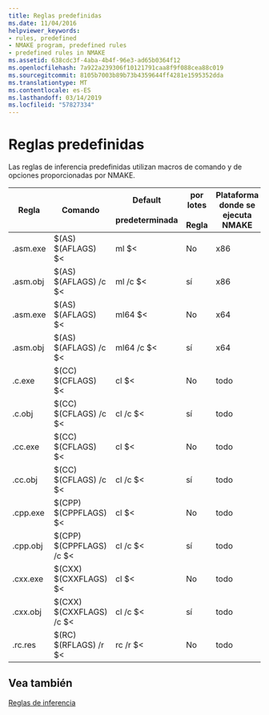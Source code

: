 ```yaml
---
title: Reglas predefinidas
ms.date: 11/04/2016
helpviewer_keywords:
- rules, predefined
- NMAKE program, predefined rules
- predefined rules in NMAKE
ms.assetid: 638cdc3f-4aba-4b4f-96e3-ad65b0364f12
ms.openlocfilehash: 7a922a239306f10121791caa8f9f088cea88c019
ms.sourcegitcommit: 8105b7003b89b73b4359644ff4281e1595352dda
ms.translationtype: MT
ms.contentlocale: es-ES
ms.lasthandoff: 03/14/2019
ms.locfileid: "57827334"
---
```

# <a name="predefined-rules"></a>Reglas predefinidas

Las reglas de inferencia predefinidas utilizan macros de comando y de opciones proporcionadas por NMAKE.

|Regla|Comando|Default<br /><br /> predeterminada|por lotes<br /><br /> Regla|Plataforma donde se ejecuta NMAKE|
|----------|-------------|------------------------|--------------------|----------------------------|
|.asm.exe|$(AS) $(AFLAGS) $<|ml $<|No|x86|
|.asm.obj|$(AS) $(AFLAGS) /c $<|ml /c $<|sí|x86|
|.asm.exe|$(AS) $(AFLAGS) $<|ml64 $<|No|x64|
|.asm.obj|$(AS) $(AFLAGS) /c $<|ml64 /c $<|sí|x64|
|.c.exe|$(CC) $(CFLAGS) $<|cl $<|No|todo|
|.c.obj|$(CC) $(CFLAGS) /c $<|cl /c $<|sí|todo|
|.cc.exe|$(CC) $(CFLAGS) $<|cl $<|No|todo|
|.cc.obj|$(CC) $(CFLAGS) /c $<|cl /c $<|sí|todo|
|.cpp.exe|$(CPP) $(CPPFLAGS) $<|cl $<|No|todo|
|.cpp.obj|$(CPP) $(CPPFLAGS) /c $<|cl /c $<|sí|todo|
|.cxx.exe|$(CXX) $(CXXFLAGS) $<|cl $<|No|todo|
|.cxx.obj|$(CXX) $(CXXFLAGS) /c $<|cl /c $<|sí|todo|
|.rc.res|$(RC) $(RFLAGS) /r $<|rc /r $<|No|todo|

## <a name="see-also"></a>Vea también

[Reglas de inferencia](inference-rules.md)
